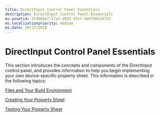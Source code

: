 ```yaml
---
title: DirectInput Control Panel Essentials
description: DirectInput Control Panel Essentials
ms.assetid: 37d904e7-57a7-4033-9fef-4d47d6b14772
ms.localizationpriority: medium
ms.date: 10/17/2018
---
```


# DirectInput Control Panel Essentials





This section introduces the concepts and components of the DirectInput control panel, and provides information to help you begin implementing your own device-specific property sheet. This information is described in the following topics:

[Files and Your Build Environment](files-and-your-build-environment.md)

[Creating Your Property Sheet](creating-your-property-sheet.md)

[Testing Your Property Sheet](testing-your-property-sheet.md)

 

 




